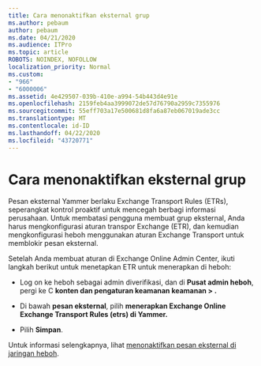 ```yaml
---
title: Cara menonaktifkan eksternal grup
ms.author: pebaum
author: pebaum
ms.date: 04/21/2020
ms.audience: ITPro
ms.topic: article
ROBOTS: NOINDEX, NOFOLLOW
localization_priority: Normal
ms.custom:
- "966"
- "6000006"
ms.assetid: 4e429507-039b-410e-a994-54b443d4e91e
ms.openlocfilehash: 2159feb4aa3999072de57d76790a2959c7355976
ms.sourcegitcommit: 55eff703a17e500681d8fa6a87eb067019ade3cc
ms.translationtype: MT
ms.contentlocale: id-ID
ms.lasthandoff: 04/22/2020
ms.locfileid: "43720771"
---
```

# <a name="how-to-disable-external-groups"></a>Cara menonaktifkan eksternal grup

Pesan eksternal Yammer berlaku Exchange Transport Rules (ETRs), seperangkat kontrol proaktif untuk mencegah berbagi informasi perusahaan. Untuk membatasi pengguna membuat grup eksternal, Anda harus mengkonfigurasi aturan transpor Exchange (ETR), dan kemudian mengkonfigurasi heboh menggunakan aturan Exchange Transport untuk memblokir pesan eksternal.
  
Setelah Anda membuat aturan di Exchange Online Admin Center, ikuti langkah berikut untuk menetapkan ETR untuk menerapkan di heboh:
  
- Log on ke heboh sebagai admin diverifikasi, dan di **Pusat admin heboh**, pergi ke C **konten dan pengaturan keamanan keamanan \> .**

- Di bawah **pesan eksternal**, pilih **menerapkan Exchange Online Exchange Transport Rules (etrs) di Yammer.**

- Pilih **Simpan**.

Untuk informasi selengkapnya, lihat [menonaktifkan pesan eksternal di jaringan heboh](https://docs.microsoft.com/yammer/work-with-external-users/disable-external-messaging).
  